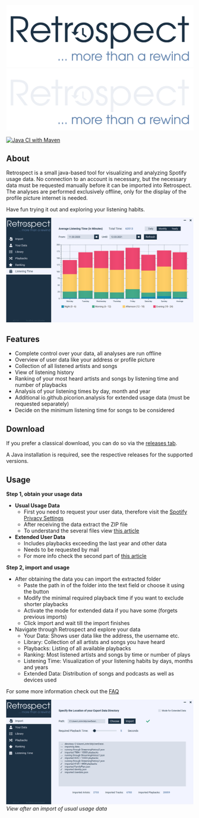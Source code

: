 ![#Retrospect - Logo](doc/images/retrospect_logo_dark.svg#gh-light-mode-only)
![#Retrospect - Logo](doc/images/retrospect_logo_light.svg#gh-dark-mode-only)

[![Java CI with Maven](https://github.com/picorion/Retrospect/actions/workflows/maven.yml/badge.svg)](https://github.com/picorion/Retrospect/actions/workflows/maven.yml)

## About

Retrospect is a small java-based tool for visualizing and analyzing Spotify usage data. No connection to an account is
necessary, but the necessary data must be requested manually before it can be imported into Retrospect. The analyses are
performed exclusively offline, only for the display of the profile picture internet is needed.

Have fun trying it out and exploring your listening habits.

![Retrospect - Daily Listening Time Example](doc/images/example_listeningTime.png)

## Features

- Complete control over your data, all analyses are run offline
- Overview of user data like your address or profile picture
- Collection of all listened artists and songs
- View of listening history
- Ranking of your most heard artists and songs by listening time and number of playbacks
- Analysis of your listening times by day, month and year
- Additional io.github.picorion.analysis for extended usage data (must be requested separately)
- Decide on the minimum listening time for songs to be considered

## Download

If you prefer a classical download, you can do so via the [releases tab](https://github.com/picorion/Retrospect/releases).

A Java installation is required, see the respective releases for the supported versions.

## Usage

**Step 1, obtain your usage data**

- **Usual Usage Data**
    - First you need to request your user data, therefore visit the
      [Spotify Privacy Settings](https://www.spotify.com/de/account/privacy/)
    - After receiving the data extract the ZIP file
    - To understand the several files view [this article](https://support.spotify.com/us/article/understanding-my-data/)
- **Extended User Data**
    - Includes playbacks exceeding the last year and other data
    - Needs to be requested by mail
    - For more info check the second part
      of [this article](https://support.spotify.com/us/article/understanding-my-data/)

**Step 2, import and usage**

- After obtaining the data you can import the extracted folder
    - Paste the path in of the folder into the text field or choose it using the button
    - Modify the minimal required playback time if you want to exclude shorter playbacks
    - Activate the mode for extended data if you have some (forgets previous imports)
    - Click import and wait till the import finishes
- Navigate through Retrospect and explore your data
    - Your Data: Shows user data like the address, the username etc.
    - Library: Collection of all artists and songs you have heard
    - Playbacks: Listing of all available playbacks
    - Ranking: Most listened artists and songs by time or number of plays
    - Listening Time: Visualization of your listening habits by days, months and years
    - Extended Data: Distribution of songs and podcasts as well as devices used

For some more information check out the [FAQ](doc/FAQ.md)

![Retrospect - Import Tab Example](doc/images/example_import.png)
*View after an import of usual usage data*
